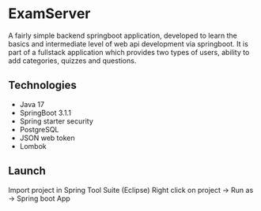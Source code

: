 # ExamServer
A fairly simple backend springboot application, developed to learn the basics and intermediate level of web api development via springboot. It is part of a fullstack application which provides two types of users, ability to add categories, quizzes and questions.

## Technologies
* Java 17
* SpringBoot 3.1.1
* Spring starter security
* PostgreSQL
* JSON web token
* Lombok

## Launch
Import project in Spring Tool Suite (Eclipse)
Right click on project -> Run as -> Spring boot App
